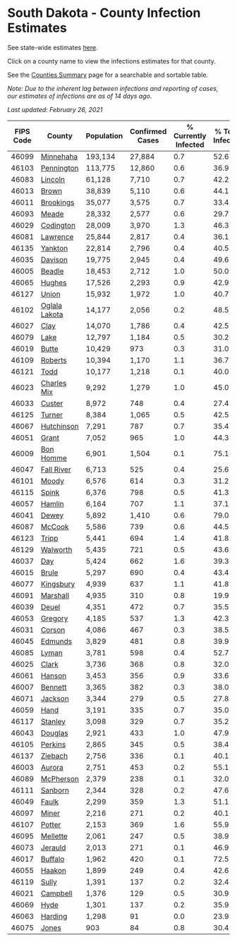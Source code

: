 # South Dakota - County Infection Estimates

See state-wide estimates [here](/infections/us-sd).

Click on a county name to view the infections estimates for that county.

See the [Counties Summary](/infections/summary-counties) page for a searchable and sortable table.

*Note: Due to the inherent lag between infections and reporting of cases, our estimates of infections are as of 14 days ago.*

*Last updated: February 26, 2021*

|   FIPS Code |                         County |   Population |   Confirmed Cases |   % Currently Infected |   % Total Infected |
|-------------|--------------------------------|--------------|-------------------|------------------------|--------------------|
|       46099 |         [Minnehaha](minnehaha) |      193,134 |            27,884 |                    0.7 |               52.6 |
|       46103 |       [Pennington](pennington) |      113,775 |            12,860 |                    0.6 |               36.9 |
|       46083 |             [Lincoln](lincoln) |       61,128 |             7,710 |                    0.7 |               42.2 |
|       46013 |                 [Brown](brown) |       38,839 |             5,110 |                    0.6 |               44.1 |
|       46011 |         [Brookings](brookings) |       35,077 |             3,575 |                    0.7 |               33.4 |
|       46093 |                 [Meade](meade) |       28,332 |             2,577 |                    0.6 |               29.7 |
|       46029 |         [Codington](codington) |       28,009 |             3,970 |                    1.3 |               46.3 |
|       46081 |           [Lawrence](lawrence) |       25,844 |             2,817 |                    0.4 |               36.1 |
|       46135 |             [Yankton](yankton) |       22,814 |             2,796 |                    0.4 |               40.5 |
|       46035 |             [Davison](davison) |       19,775 |             2,945 |                    0.4 |               49.6 |
|       46005 |               [Beadle](beadle) |       18,453 |             2,712 |                    1.0 |               50.0 |
|       46065 |               [Hughes](hughes) |       17,526 |             2,293 |                    0.9 |               42.9 |
|       46127 |                 [Union](union) |       15,932 |             1,972 |                    1.0 |               40.7 |
|       46102 | [Oglala Lakota](oglala-lakota) |       14,177 |             2,056 |                    0.2 |               48.5 |
|       46027 |                   [Clay](clay) |       14,070 |             1,786 |                    0.4 |               42.5 |
|       46079 |                   [Lake](lake) |       12,797 |             1,184 |                    0.5 |               30.2 |
|       46019 |                 [Butte](butte) |       10,429 |               973 |                    0.3 |               31.0 |
|       46109 |             [Roberts](roberts) |       10,394 |             1,170 |                    1.1 |               36.7 |
|       46121 |                   [Todd](todd) |       10,177 |             1,218 |                    0.1 |               40.0 |
|       46023 |     [Charles Mix](charles-mix) |        9,292 |             1,279 |                    1.0 |               45.0 |
|       46033 |               [Custer](custer) |        8,972 |               748 |                    0.4 |               27.4 |
|       46125 |               [Turner](turner) |        8,384 |             1,065 |                    0.5 |               42.5 |
|       46067 |       [Hutchinson](hutchinson) |        7,291 |               787 |                    0.7 |               35.4 |
|       46051 |                 [Grant](grant) |        7,052 |               965 |                    1.0 |               44.3 |
|       46009 |         [Bon Homme](bon-homme) |        6,901 |             1,504 |                    0.1 |               75.1 |
|       46047 |       [Fall River](fall-river) |        6,713 |               525 |                    0.4 |               25.6 |
|       46101 |                 [Moody](moody) |        6,576 |               614 |                    0.3 |               31.2 |
|       46115 |                 [Spink](spink) |        6,376 |               798 |                    0.5 |               41.3 |
|       46057 |               [Hamlin](hamlin) |        6,164 |               707 |                    1.1 |               37.1 |
|       46041 |                 [Dewey](dewey) |        5,892 |             1,410 |                    0.6 |               79.0 |
|       46087 |               [McCook](mccook) |        5,586 |               739 |                    0.6 |               44.5 |
|       46123 |                 [Tripp](tripp) |        5,441 |               694 |                    1.4 |               41.8 |
|       46129 |           [Walworth](walworth) |        5,435 |               721 |                    0.5 |               43.6 |
|       46037 |                     [Day](day) |        5,424 |               662 |                    1.6 |               39.3 |
|       46015 |                 [Brule](brule) |        5,297 |               690 |                    0.4 |               43.4 |
|       46077 |         [Kingsbury](kingsbury) |        4,939 |               637 |                    1.1 |               41.8 |
|       46091 |           [Marshall](marshall) |        4,935 |               310 |                    0.8 |               19.9 |
|       46039 |                 [Deuel](deuel) |        4,351 |               472 |                    0.7 |               35.5 |
|       46053 |             [Gregory](gregory) |        4,185 |               537 |                    1.3 |               42.3 |
|       46031 |               [Corson](corson) |        4,086 |               467 |                    0.3 |               38.5 |
|       46045 |             [Edmunds](edmunds) |        3,829 |               481 |                    0.8 |               39.9 |
|       46085 |                 [Lyman](lyman) |        3,781 |               598 |                    0.4 |               52.7 |
|       46025 |                 [Clark](clark) |        3,736 |               368 |                    0.8 |               32.0 |
|       46061 |               [Hanson](hanson) |        3,453 |               356 |                    0.9 |               33.6 |
|       46007 |             [Bennett](bennett) |        3,365 |               382 |                    0.3 |               38.0 |
|       46071 |             [Jackson](jackson) |        3,344 |               279 |                    0.5 |               27.8 |
|       46059 |                   [Hand](hand) |        3,191 |               335 |                    0.7 |               35.0 |
|       46117 |             [Stanley](stanley) |        3,098 |               329 |                    0.7 |               35.2 |
|       46043 |             [Douglas](douglas) |        2,921 |               433 |                    1.0 |               47.9 |
|       46105 |             [Perkins](perkins) |        2,865 |               345 |                    0.5 |               38.4 |
|       46137 |             [Ziebach](ziebach) |        2,756 |               336 |                    0.1 |               40.1 |
|       46003 |               [Aurora](aurora) |        2,751 |               453 |                    0.2 |               55.1 |
|       46089 |         [McPherson](mcpherson) |        2,379 |               238 |                    0.1 |               32.0 |
|       46111 |             [Sanborn](sanborn) |        2,344 |               328 |                    0.2 |               47.6 |
|       46049 |                 [Faulk](faulk) |        2,299 |               359 |                    1.3 |               51.1 |
|       46097 |                 [Miner](miner) |        2,216 |               271 |                    0.2 |               40.1 |
|       46107 |               [Potter](potter) |        2,153 |               369 |                    1.6 |               55.9 |
|       46095 |           [Mellette](mellette) |        2,061 |               247 |                    0.5 |               38.9 |
|       46073 |             [Jerauld](jerauld) |        2,013 |               271 |                    0.1 |               46.9 |
|       46017 |             [Buffalo](buffalo) |        1,962 |               420 |                    0.1 |               72.5 |
|       46055 |               [Haakon](haakon) |        1,899 |               249 |                    0.4 |               42.6 |
|       46119 |                 [Sully](sully) |        1,391 |               137 |                    0.2 |               32.4 |
|       46021 |           [Campbell](campbell) |        1,376 |               129 |                    0.5 |               30.9 |
|       46069 |                   [Hyde](hyde) |        1,301 |               137 |                    0.2 |               35.9 |
|       46063 |             [Harding](harding) |        1,298 |                91 |                    0.0 |               23.9 |
|       46075 |                 [Jones](jones) |          903 |                84 |                    0.8 |               30.4 |